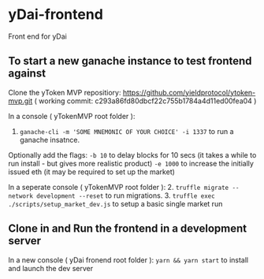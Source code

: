 # yDai-frontend
Front end for yDai 

## To start a new ganache instance to test frontend against

Clone the yToken MVP repositiory: https://github.com/yieldprotocol/ytoken-mvp.git
( working commit: c293a86fd80dbcf22c755b1784a4d11ed00fea04 )

In a console ( yTokenMVP root folder ):
1. `ganache-cli -m 'SOME MNEMONIC OF YOUR CHOICE' -i 1337` to run a ganache insatnce.

Optionally add the flags:
`-b 10` to delay blocks for 10 secs (it takes a while to run install - but gives more realistic product)
`-e 1000` to increase the initially issued eth (it may be required to set up the market)

In a seperate console ( yTokenMVP root folder ):
2. `truffle migrate --network development --reset` to run migrations.
3. `truffle exec ./scripts/setup_market_dev.js` to setup a basic single market run


## Clone in and Run the frontend in a development server

In a new console ( yDai fronend root folder ):
`yarn && yarn start` to install and launch the dev server